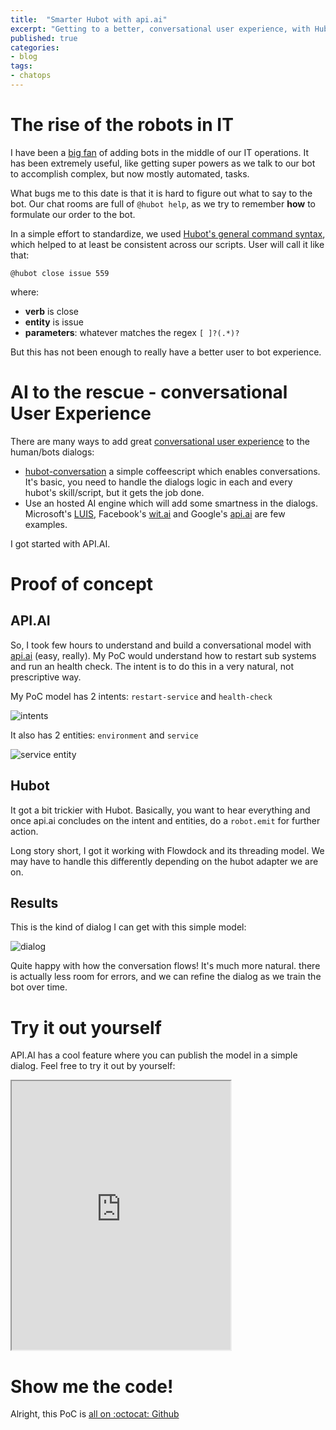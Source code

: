 ```yaml
---
title:  "Smarter Hubot with api.ai"
excerpt: "Getting to a better, conversational user experience, with Hubot 🤖"
published: true
categories:
- blog
tags:
- chatops
---
```


# The rise of the robots in IT

I have been a [big fan](https://ojacques.github.io/blog/ChatOps-interview/) 
of adding bots in the middle of our IT operations. It has been extremely 
useful, like getting super powers as we talk to our bot to accomplish 
complex, but now mostly automated, tasks.

What bugs me to this date is that it is hard to figure out what to say to the 
bot. Our chat rooms are full of `@hubot help`, as we try to remember **how**
to formulate our order to the bot.

In a simple effort to standardize, we used [Hubot's general command syntax](https://github.com/eedevops/hubot-enterprise/wiki/api#general-command-syntax),
which helped to at least be consistent across our scripts. 
User will call it like that:

```
@hubot close issue 559
```

where:

* **verb** is close
* **entity** is issue
* **parameters**: whatever matches the regex `[ ]?(.*)?`

But this has not been enough to really have a better user to bot experience.

# AI to the rescue - conversational User Experience

There are many ways to add great [conversational user experience](https://medium.com/swlh/conversational-ui-principles-complete-process-of-designing-a-website-chatbot-d0c2a5fee376) to the human/bots
dialogs:

* [hubot-conversation](https://www.npmjs.com/package/hubot-conversation)
a simple coffeescript which enables conversations. It's basic, you need to 
handle the dialogs logic in each and every hubot's skill/script, but it gets 
the job done.
*  Use an hosted AI engine which will add some smartness in the dialogs. Microsoft's
[LUIS](https://www.luis.ai), Facebook's [wit.ai](https://wit.ai) and Google's
[api.ai](https://api.ai) are few examples. 

I got started with API.AI.

# Proof of concept

## API.AI

So, I took few hours to understand and build a conversational model with 
[api.ai](https://api.ai) (easy, really). My PoC would understand how to restart sub systems
and run an health check. The intent is to do this in a very natural, not 
prescriptive way.

My PoC model has 2 intents: `restart-service` and `health-check`

![intents]({{site.url}}/images/api.ai.intent.jpg)

It also has 2 entities: `environment` and `service`

![service entity]({{site.url}}/images/api.ai.entity.service.jpg)

## Hubot

It got a bit trickier with Hubot. Basically, you want to hear everything 
and once api.ai concludes on the intent and entities, do a `robot.emit` for
further action.

Long story short, I got it working with Flowdock and its threading model.
We may have to handle this differently depending on the hubot adapter we are
on.

## Results

This is the kind of dialog I can get with this simple model:

![dialog]({{site.url}}/images/smartbot-api-ai.gif)

Quite happy with how the conversation flows! It's much more natural. there
is actually less room for errors, and we can refine the dialog as we
train the bot over time.

# Try it out yourself

API.AI has a cool feature where you can publish the model in a simple dialog. 
Feel free to try it out by yourself:

<iframe
    width="350"
    height="430"
    src="https://console.api.ai/api-client/demo/embedded/e9fdcda1-c5dc-44df-8f88-ad472dae436e">
</iframe>

# Show me the code!

Alright, this PoC is [all on :octocat: Github](https://github.com/ojacques/hubot-api-ai-poc)



